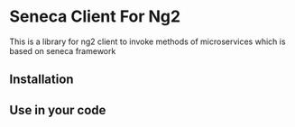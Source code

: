 # Seneca Client For Ng2

This is a library for ng2 client to invoke methods of microservices which is based on seneca framework

## Installation


## Use in your code


